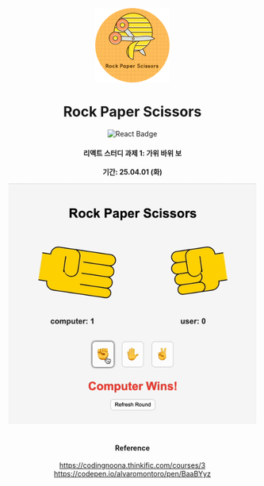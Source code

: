 <div align="center">
  <img src="img/logo2.png" width="150px"/>
</div>

<h1 align="center">Rock Paper Scissors</h1>

<div align="center">
  <img src="https://img.shields.io/badge/React-20232A?style=for-the-badge&logo=react&logoColor=61DAFB" alt="React Badge"/>
</div>

<div align="center">
    <h4>리액트 스터디 과제 1: 가위 바위 보 </h4>
    <p><strong>기간: 25.04.01 (화)</strong></p></p>
</div>

<div align="center">
  <img src="./img/rcp3.gif" width="500px"/>
</div>

<br/>

<div align="center">

#### Reference

https://codingnoona.thinkific.com/courses/3 <br/>
https://codepen.io/alvaromontoro/pen/BaaBYyz

</div>
